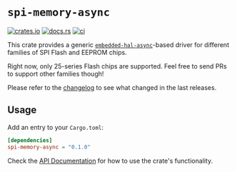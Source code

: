 # `spi-memory-async`

[![crates.io](https://img.shields.io/crates/v/spi-memory-async.svg)](https://crates.io/crates/spi-memory-async)
[![docs.rs](https://docs.rs/spi-memory-async/badge.svg)](https://docs.rs/spi-memory-async/)
[![ci](https://github.com/korken89/spi-memory-async/.github/workflows/rust.yml/badge.svg)](https://github.com/korken89/spi-memory-async/.github/workflows/rust.yml)

This crate provides a generic [`embedded-hal-async`]-based driver for different
families of SPI Flash and EEPROM chips.

Right now, only 25-series Flash chips are supported. Feel free to send PRs to
support other families though!

Please refer to the [changelog](CHANGELOG.md) to see what changed in the last
releases.

[`embedded-hal-async`]: https://github.com/rust-embedded/embedded-hal

## Usage

Add an entry to your `Cargo.toml`:

```toml
[dependencies]
spi-memory-async = "0.1.0"
```

Check the [API Documentation](https://docs.rs/spi-memory-async/) for how to use the
crate's functionality.
